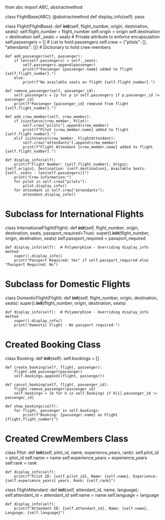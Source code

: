 from abc import ABC, abstractmethod

class FlightBase(ABC):
    @abstractmethod
    def display_info(self):
        pass

class Flight(FlightBase):
    def __init__(self, flight_number, origin, destination, seats):
        self.flight_number = flight_number
        self.origin = origin
        self.destination = destination
        self._seats = seats   # Private attribute to enforce encapsulation
        self.passengers = []   # List to hold passengers
        self.crew = {"pilots": [], "attendants": []}  # Dictionary to hold crew members

    def add_passenger(self, passenger):
        if len(self.passengers) < self._seats:
            self.passengers.append(passenger)
            print(f"Passenger {passenger.name} added to flight {self.flight_number}.")
        else:
            print(f"No available seats on flight {self.flight_number}.")

    def remove_passenger(self, passenger_id):
        self.passengers = [p for p in self.passengers if p.passenger_id != passenger_id]
        print(f"Passenger {passenger_id} removed from flight {self.flight_number}.")

    def add_crew_member(self, crew_member):
        if isinstance(crew_member, Pilot):
            self.crew["pilots"].append(crew_member)
            print(f"Pilot {crew_member.name} added to flight {self.flight_number}.")
        elif isinstance(crew_member, FlightAttendant):
            self.crew["attendants"].append(crew_member)
            print(f"Flight Attendant {crew_member.name} added to flight {self.flight_number}.")

    def display_info(self):
        print(f"Flight Number: {self.flight_number}, Origin: {self.origin}, Destination: {self.destination}, Available Seats: {self._seats - len(self.passengers)}")
        print("Crew Information:")
        for pilot in self.crew["pilots"]:
            pilot.display_info()
        for attendant in self.crew["attendants"]:
            attendant.display_info()

# Subclass for International Flights
class InternationalFlight(Flight):
    def __init__(self, flight_number, origin, destination, seats, passport_required=True):
        super().__init__(flight_number, origin, destination, seats)
        self.passport_required = passport_required

    def display_info(self):  # Polymorphism - Overriding display_info method
        super().display_info()
        print("Passport Required: Yes" if self.passport_required else "Passport Required: No")

# Subclass for Domestic Flights
class DomesticFlight(Flight):
    def __init__(self, flight_number, origin, destination, seats):
        super().__init__(flight_number, origin, destination, seats)

    def display_info(self):  # Polymorphism - Overriding display_info method
        super().display_info()
        print("Domestic Flight - No passport required.")




# Created Booking Class
class Booking:
    def __init__(self):
        self.bookings = []

    def create_booking(self, flight, passenger):
        flight.add_passenger(passenger)
        self.bookings.append((flight, passenger))

    def cancel_booking(self, flight, passenger_id):
        flight.remove_passenger(passenger_id)
        self.bookings = [b for b in self.bookings if b[1].passenger_id != passenger_id]

    def show_bookings(self):
        for flight, passenger in self.bookings:
            print(f"Booking: {passenger.name} on Flight {flight.flight_number}")




# Created CrewMembers Class
class Pilot:
    def __init__(self, pilot_id, name, experience_years, rank):
        self.pilot_id = pilot_id
        self.name = name
        self.experience_years = experience_years
        self.rank = rank

    def display_info(self):
        print(f"Pilot ID: {self.pilot_id}, Name: {self.name}, Experience: {self.experience_years} years, Rank: {self.rank}")

class FlightAttendant:
    def __init__(self, attendant_id, name, language):
        self.attendant_id = attendant_id
        self.name = name
        self.language = language

    def display_info(self):
        print(f"Attendant ID: {self.attendant_id}, Name: {self.name}, Language: {self.language}")


